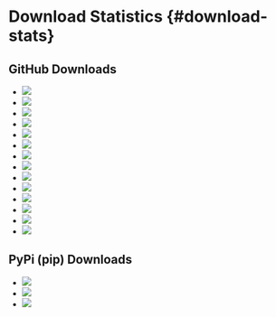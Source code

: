Download Statistics {#download-stats}
==================================

GitHub Downloads
--------------------

* ![](https://shields.io/github/downloads/smistad/fast/v4.4.0/total)
* ![](https://shields.io/github/downloads/smistad/fast/v4.3.0/total)
* ![](https://shields.io/github/downloads/smistad/fast/v4.2.1/total)
* ![](https://shields.io/github/downloads/smistad/fast/v4.2.0/total)
* ![](https://shields.io/github/downloads/smistad/fast/v4.1.0/total)
* ![](https://shields.io/github/downloads/smistad/fast/v4.0.0/total)
* ![](https://shields.io/github/downloads/smistad/fast/v3.3.0/total)
* ![](https://shields.io/github/downloads/smistad/fast/v3.2.0/total)
* ![](https://shields.io/github/downloads/smistad/fast/v3.1.0/total)
* ![](https://shields.io/github/downloads/smistad/fast/v3.0.0/total)
* ![](https://shields.io/github/downloads/smistad/fast/v2.0.0/total)
* ![](https://shields.io/github/downloads/smistad/fast/v1.2.0/total)
* ![](https://shields.io/github/downloads/smistad/fast/v1.1.0/total)
* ![](https://shields.io/github/downloads/smistad/fast/v1.0.0/total)

PyPi (pip) Downloads
--------------------
* ![](https://shields.io/pypi/dd/pyfast)
* ![](https://shields.io/pypi/dw/pyfast)
* ![](https://shields.io/pypi/dm/pyfast)
